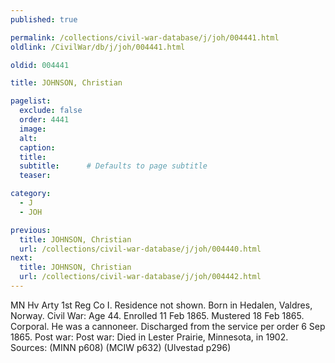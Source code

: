 ```yaml
---
published: true

permalink: /collections/civil-war-database/j/joh/004441.html
oldlink: /CivilWar/db/j/joh/004441.html

oldid: 004441

title: JOHNSON, Christian

pagelist:
  exclude: false
  order: 4441
  image: 
  alt:
  caption:
  title:
  subtitle:      # Defaults to page subtitle
  teaser:

category: 
  - J 
  - JOH

previous:
  title: JOHNSON, Christian
  url: /collections/civil-war-database/j/joh/004440.html  
next:
  title: JOHNSON, Christian
  url: /collections/civil-war-database/j/joh/004442.html   
---
```

MN Hv Arty 1st Reg Co I. Residence not shown. Born in Hedalen, Valdres, Norway. Civil War: Age 44. Enrolled 11 Feb 1865. Mustered 18 Feb 1865. Corporal. He was a cannoneer. Discharged from the service per order 6 Sep 1865. Post war: Post war: Died in Lester Prairie, Minnesota, in 1902. Sources: (MINN p608) (MCIW p632) (Ulvestad p296)